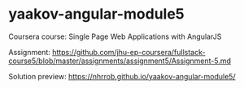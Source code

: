 # yaakov-angular-module5
Coursera course: Single Page Web Applications with AngularJS 


Assignment: https://github.com/jhu-ep-coursera/fullstack-course5/blob/master/assignments/assignment5/Assignment-5.md 

Solution preview: https://nhrrob.github.io/yaakov-angular-module5/
